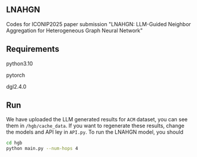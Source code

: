 ## LNAHGN
Codes for ICONIP2025 paper submission "LNAHGN: LLM-Guided Neighbor Aggregation for Heterogeneous Graph Neural Network"

## Requirements
python3.10

pytorch

dgl2.4.0

## Run
We have uploaded the LLM generated results for `ACM` dataset, you can see them in `/hgb/cache_data`. If you want to regenerate these results, change the models and API ley in `API.py`.
To run the LNAHGN model, you should
```bash
cd hgb
python main.py --num-hops 4
```
